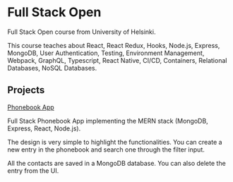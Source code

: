 # Full Stack Open
Full Stack Open course from University of Helsinki. 

This course teaches about React, React Redux, Hooks, Node.js, Express, MongoDB, User Authentication, Testing, Environment Management, Webpack, GraphQL, Typescript, React Native, CI/CD, Containers, Relational Databases, NoSQL Databases.

## Projects
[Phonebook App](https://arcane-harbor-15249.herokuapp.com/)

Full Stack Phonebook App implementing the MERN stack (MongoDB, Express, React, Node.js). 

The design is very simple to highlight the functionalities. You can create a new entry in the phonebook and search one through the filter input. 

All the contacts are saved in a MongoDB database. You can also delete the entry from the UI.
